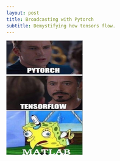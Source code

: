 ```yaml
---
layout: post
title: Broadcasting with Pytorch
subtitle: Demystifying how tensors flow.
---
```


<img src="https://github.com/jidindinesh/jidindinesh.github.io/blob/master/assets/PytorchvTf.jpg" width="200" height="300">
